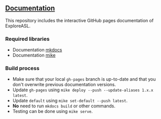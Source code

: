## [Documentation](https://exploreasl.github.io/Documentation/)

This repository includes the interactive GitHub pages documentation of ExploreASL.

### Required libraries

- Documentation [mkdocs](https://www.mkdocs.org/)
- Documentation [mike](https://github.com/jimporter/mike)

### Build process

- Make sure that your local `gh-pages` branch is up-to-date and that you don't overwrite previous documentation versions.
- Update `gh-pages` using `mike deploy --push --update-aliases 1.x.x latest`.
- Update `default` using `mike set-default --push latest`.
- **No** need to run `mkdocs build` or other commands.
- Testing can be done using `mike serve`.

